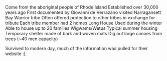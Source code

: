 Come from the aboriginal people of Rhode Island
Established over 30,000 years ago
First documented by Giovanni de Verrazano visited Narragansett Bay	Warrior tribe
	Often offered protection to other tribes in exchange for tribute
Each tribe member had 2 homes
	Long House
		Used during the winter
		Able to house up to 20 families
	Wigwams/Wetus
		Typical summer housing
		Temporary shelter made of bark and woven mats
		Dig out large canoes from trees (~40 men capacity)

Survived to modern day, much of the information was pulled for their website :).